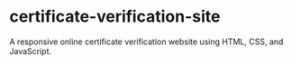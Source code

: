 # certificate-verification-site
A responsive online certificate verification website using HTML, CSS, and JavaScript.
